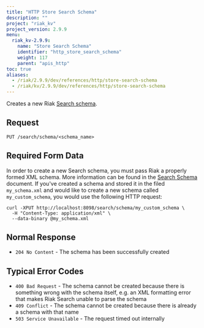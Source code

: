 ```yaml
---
title: "HTTP Store Search Schema"
description: ""
project: "riak_kv"
project_version: 2.9.9
menu:
  riak_kv-2.9.9:
    name: "Store Search Schema"
    identifier: "http_store_search_schema"
    weight: 117
    parent: "apis_http"
toc: true
aliases:
  - /riak/2.9.9/dev/references/http/store-search-schema
  - /riak/kv/2.9.9/dev/references/http/store-search-schema
---
```


Creates a new Riak [Search schema]({{<baseurl>}}riak/kv/2.9.9/developing/usage/search-schemas).

## Request

```
PUT /search/schema/<schema_name>
```

## Required Form Data

In order to create a new Search schema, you must pass Riak a properly
formed XML schema. More information can be found in the [Search Schema]({{<baseurl>}}riak/kv/2.9.9/developing/usage/search-schemas) document. If you've created a schema and stored it in the filed
`my_schema.xml` and would like to create a new schema called
`my_custom_schema`, you would use the following HTTP request:

```curl
curl -XPUT http://localhost:8098/search/schema/my_custom_schema \
  -H "Content-Type: application/xml" \
  --data-binary @my_schema.xml
```

## Normal Response

* `204 No Content` - The schema has been successfully created

## Typical Error Codes

* `400 Bad Request` - The schema cannot be created because there is
    something wrong with the schema itself, e.g. an XML formatting error
    that makes Riak Search unable to parse the schema
* `409 Conflict` - The schema cannot be created because there is
    already a schema with that name
* `503 Service Unavailable` - The request timed out internally




